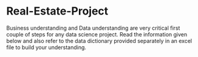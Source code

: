 # Real-Estate-Project
Business understanding and Data understanding are very critical first couple of steps for any data science project. Read the information given below and also refer to the data dictionary provided separately in an excel file to build your understanding.
